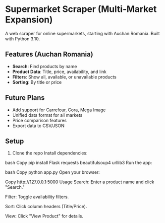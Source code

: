 # Supermarket Scraper (Multi-Market Expansion)

A web scraper for online supermarkets, starting with Auchan Romania. Built with Python 3.10.

## Features (Auchan Romania)
- **Search**: Find products by name
- **Product Data**: Title, price, availability, and link
- **Filters**: Show all, available, or unavailable products
- **Sorting**: By title or price

## Future Plans
- Add support for Carrefour, Cora, Mega Image
- Unified data format for all markets
- Price comparison features
- Export data to CSV/JSON

## Setup

1. Clone the repo
Install dependencies:

bash
Copy
pip install Flask requests beautifulsoup4 urllib3
Run the app:

bash
Copy
python app.py
Open your browser:

Copy
http://127.0.0.1:5000
Usage
Search: Enter a product name and click "Search."

Filter: Toggle availability filters.

Sort: Click column headers (Title/Price).

View: Click "View Product" for details.
